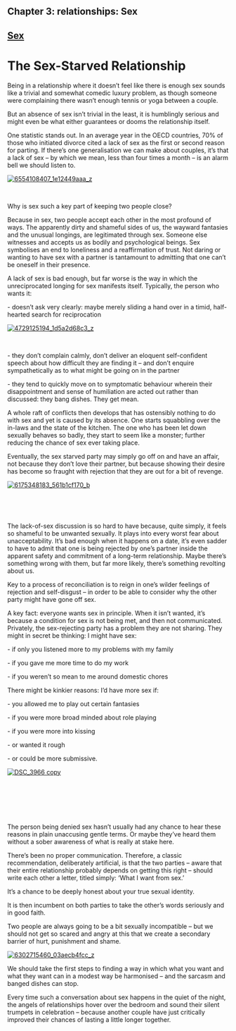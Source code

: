 Chapter  3: relationships: Sex
-----------------------------

[Sex](../category/relationships/sex/index.html)
-----------------------------------------------

The Sex-Starved Relationship
============================

Being in a relationship where it doesn’t feel like there is enough sex sounds like a trivial and somewhat comedic luxury problem, as though someone were complaining there wasn’t enough tennis or yoga between a couple.

<span style="font-weight: 400;">But an absence of sex isn’t trivial in the least, it is humblingly serious and might even be what either guarantees or dooms the relationship itself.</span>

<span style="font-weight: 400;">One statistic stands out. In an average year in the OECD countries, 70% of those who initiated divorce cited a lack of sex as the first or second reason for parting. If there’s one generalisation we can make about couples, it’s that a lack of sex – by which we mean, less than four times a month – is an alarm bell we should listen to.</span>

[![6554108407\_1e12449aaa\_z](http://i2.wp.com/www.thebookoflife.org/wp-content/uploads/2015/09/6554108407_1e12449aaa_z.jpg?resize=635%2C424)](http://i1.wp.com/www.thebookoflife.org/wp-content/uploads/2015/09/6554108407_1e12449aaa_z.jpg)

 

<span style="font-weight: 400;">Why is sex such a key part of keeping two people close?</span>

<span style="font-weight: 400;">Because in sex, two people accept each other in the most profound of ways. The apparently dirty and shameful sides of us, the wayward fantasies and the unusual longings, are legitimated through sex. Someone else witnesses and accepts us as bodily and psychological beings. Sex symbolises an end to loneliness and a reaffirmation of trust. Not daring or wanting to have sex with a partner is tantamount to admitting that one can’t be oneself in their presence.</span>

<span style="font-weight: 400;">A lack of sex is bad enough, but far worse is the way in which the unreciprocated longing for sex manifests itself. Typically, the person who wants it:</span>

<span style="font-weight: 400;">- doesn’t ask very clearly: maybe merely sliding a hand over in a timid, half-hearted search for reciprocation</span>

[![4729125194\_1d5a2d68c3\_z](http://i1.wp.com/www.thebookoflife.org/wp-content/uploads/2015/09/4729125194_1d5a2d68c3_z.jpg?resize=635%2C423)](http://i1.wp.com/www.thebookoflife.org/wp-content/uploads/2015/09/4729125194_1d5a2d68c3_z.jpg)

 

<span style="font-weight: 400;">- they don’t complain calmly, don’t deliver an eloquent self-confident speech about how difficult they are finding it – and don’t enquire sympathetically as to what might be going on in the partner</span>

<span style="font-weight: 400;">- they tend to quickly move on to symptomatic behaviour wherein their disappointment and sense of humiliation are acted out rather than discussed: they bang dishes. They get mean. </span>

<span style="font-weight: 400;">A whole raft of conflicts then develops that has ostensibly nothing to do with sex and yet is caused by its absence. One starts squabbling over the in-laws and the state of the kitchen. The one who has been let down sexually behaves so badly, they start to seem like a monster; further reducing the chance of sex ever taking place.</span>

<span style="font-weight: 400;">Eventually, the sex starved party may simply go off on and have an affair, not because they don’t love their partner, but because showing their desire has become so fraught with rejection that they are out for a bit of revenge.</span>

[![6175348183\_561b1cf170\_b](http://i2.wp.com/www.thebookoflife.org/wp-content/uploads/2015/09/6175348183_561b1cf170_b.jpg?resize=635%2C618)](http://i1.wp.com/www.thebookoflife.org/wp-content/uploads/2015/09/6175348183_561b1cf170_b.jpg)

 

 

<span style="font-weight: 400;">The lack-of-sex discussion is so hard to have because, quite simply, it feels so shameful to be unwanted sexually. It plays into every worst fear about unacceptability. It’s bad enough when it happens on a date, it’s even sadder to have to admit that one is being rejected by one’s partner inside the apparent safety and commitment of a long-term relationship. Maybe there’s something wrong with them, but far more likely, there’s something revolting about us.</span>

<span style="font-weight: 400;">Key to a process of reconciliation is to reign in one’s wilder feelings of rejection and self-disgust – in order to be able to consider why the other party might have gone off sex.</span>

<span style="font-weight: 400;">A key fact: everyone wants sex in principle. When it isn’t wanted, it’s because a condition for sex is not being met, and then not communicated. Privately, the sex-rejecting party has a problem they are not sharing. They might in secret be thinking: I might have sex:</span>

<span style="font-weight: 400;">- if only you listened more to my problems with my family</span>

<span style="font-weight: 400;">- if you gave me more time to do my work</span>

<span style="font-weight: 400;">- if you weren’t so mean to me around domestic chores</span>

<span style="font-weight: 400;">There might be kinkier reasons: I’d have more sex if: </span>

<span style="font-weight: 400;">- you allowed me to play out certain fantasies</span>

<span style="font-weight: 400;">- if you were more broad minded about role playing </span>

<span style="font-weight: 400;">- if you were more into kissing</span>

<span style="font-weight: 400;">- or wanted it rough</span>

<span style="font-weight: 400;">- or could be more submissive.</span>

[![DSC\_3966 copy](http://i2.wp.com/www.thebookoflife.org/wp-content/uploads/2015/09/4987626744_9ff76e1571_z1.jpg?resize=635%2C390)](http://i2.wp.com/www.thebookoflife.org/wp-content/uploads/2015/09/4987626744_9ff76e1571_z1.jpg)

 

 

 

<span style="font-weight: 400;">The person being denied sex hasn’t usually had any chance to hear these reasons in plain unaccusing gentle terms. Or maybe they’ve heard them without a sober awareness of what is really at stake here.</span>

<span style="font-weight: 400;">There’s been no proper communication. Therefore, a classic recommendation, deliberately artificial, is that the two parties – aware that their entire relationship probably depends on getting this right – should write each other a letter, titled simply: ‘What I want from sex.’</span>

<span style="font-weight: 400;">It’s a chance to be deeply honest about your true sexual identity.</span>

<span style="font-weight: 400;">It is then incumbent on both parties to take the other’s words seriously and in good faith.</span>

<span style="font-weight: 400;">Two people are always going to be a bit sexually incompatible – but we should not get so scared and angry at this that we create a secondary barrier of hurt, punishment and shame.</span>

[![6302715460\_03aecb4fcc\_z](http://i2.wp.com/www.thebookoflife.org/wp-content/uploads/2015/09/6302715460_03aecb4fcc_z.jpg?resize=635%2C540)](http://i1.wp.com/www.thebookoflife.org/wp-content/uploads/2015/09/6302715460_03aecb4fcc_z.jpg)

<span style="font-weight: 400;">We should take the first steps to finding a way in which what you want and what they want can in a modest way be harmonised – and the sarcasm and banged dishes can stop.</span>

<span style="font-weight: 400;">Every time such a conversation about sex happens in the quiet of the night, the angels of relationships hover over the bedroom and sound their silent trumpets in celebration – because another couple have just critically improved their chances of lasting a little longer together.</span>

